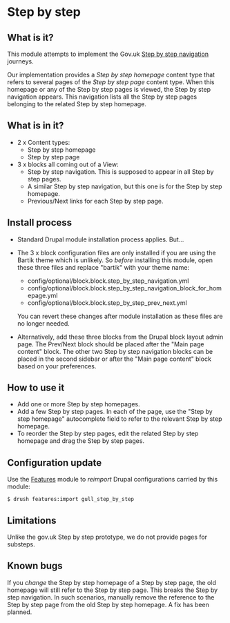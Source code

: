 # Step by step

## What is it?
This module attempts to implement the Gov.uk [Step by step navigation](https://design-system.service.gov.uk/patterns/step-by-step-navigation/) journeys.

Our implementation provides a *Step by step homepage* content type that refers to several pages of the *Step by step page* content type.  When this homepage or any of the Step by step pages is viewed, the Step by step navigation appears.  This navigation lists all the Step by step pages belonging to the related Step by step homepage.

## What is in it?
- 2 x Content types:
  - Step by step homepage
  - Step by step page
- 3 x blocks all coming out of a View:
  - Step by step navigation.  This is supposed to appear in all Step by step pages.
  - A similar Step by step navigation, but this one is for the Step by step homepage.
  - Previous/Next links for each Step by step page.

## Install process
- Standard Drupal module installation process applies.  But...
- The 3 x block configuration files are only installed if you are using the Bartik theme which is unlikely.  So *before* installing this module, open these three files and replace "bartik" with your theme name:
  - config/optional/block.block.step_by_step_navigation.yml
  - config/optional/block.block.step_by_step_navigation_block_for_homepage.yml
  - config/optional/block.block.step_by_step_prev_next.yml

  You can revert these changes after module installation as these files are no longer needed.
- Alternatively, add these three blocks from the Drupal block layout admin page.  The Prev/Next block should be placed after the "Main page content" block.  The other two Step by step navigation blocks can be placed in the second sidebar or after the "Main page content" block based on your preferences.

## How to use it
- Add one or more Step by step homepages.
- Add a few Step by step pages.  In each of the page, use the "Step by step homepage" autocomplete field to refer to the relevant Step by step homepage.
- To reorder the Step by step pages, edit the related Step by step homepage and drag the Step by step pages.

## Configuration update
Use the [Features](https://www.drupal.org/project/features) module to *reimport* Drupal configurations carried by this
module:
```
$ drush features:import gull_step_by_step
```

## Limitations
Unlike the gov.uk Step by step prototype, we do not provide pages for substeps.

## Known bugs
If you *change* the Step by step homepage of a Step by step page, the old homepage will still refer to the Step by step page.  This breaks the Step by step navigation.  In such scenarios, manually remove the reference to the Step by step page from the old Step by step homepage.  A fix has been planned.
